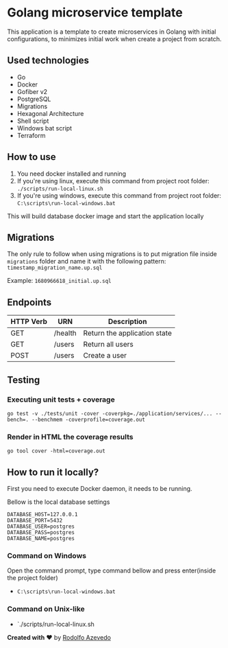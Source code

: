 # Golang microservice template

This application is a template to create microservices in Golang with initial configurations, to minimizes initial work when create a project from scratch.

## Used technologies

- Go
- Docker
- Gofiber v2
- PostgreSQL
- Migrations
- Hexagonal Architecture
- Shell script
- Windows bat script
- Terraform

## How to use

1. You need docker installed and running
2. If you're using linux, execute this command from project root folder: `./scripts/run-local-linux.sh`
3. If you're using windows, execute this command from project root folder: `C:\scripts\run-local-windows.bat`

This will build database docker image and start the application locally

## Migrations

The only rule to follow when using migrations is to put migration file inside `migrations` folder and name it with the following pattern: `timestamp_migration_name.up.sql`

Example: `1680966618_initial.up.sql`

## Endpoints

|HTTP Verb|URN|Description|
|---------|---|-----------|
|GET|/health|Return the application state|
|GET|/users|Return all users|
|POST|/users|Create a user|

## Testing

### Executing unit tests + coverage
```shell
go test -v ./tests/unit -cover -coverpkg=./application/services/... --bench=. --benchmem -coverprofile=coverage.out
```

### Render in HTML the coverage results

```shell
go tool cover -html=coverage.out
```

## How to run it locally?

First you need to execute Docker daemon, it needs to be running.

Bellow is the local database settings

```text
DATABASE_HOST=127.0.0.1
DATABASE_PORT=5432
DATABASE_USER=postgres
DATABASE_PASS=postgres
DATABASE_NAME=postgres
```

### Command on Windows

Open the command prompt, type command bellow and press enter(inside the project folder)
* `C:\scripts\run-local-windows.bat`

### Command on Unix-like

* `./scripts/run-local-linux.sh

**Created with** :heart: by [Rodolfo Azevedo](https://github.com/rof20004)
